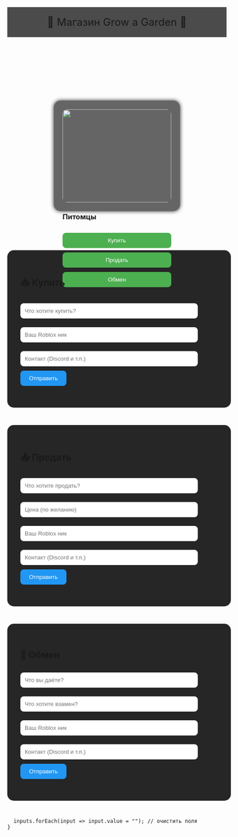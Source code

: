 
<html lang="ru">
<head>
  <meta charset="UTF-8">
  <title>Магазин Grow a Garden</title>
  <style>
    html {
      scroll-behavior: smooth;
    }

    body {
      margin: 0;
      padding: 0;
      background-image: url('https://insider-gaming.com/wp-content/uploads/2025/05/grow-a-garden-update.png');
      background-size: cover;
      font-family: Arial, sans-serif;
      color: white;
      text-align: center;
    }

    header {
      background-color: rgba(0, 0, 0, 0.7);
      padding: 20px;
      font-size: 24px;
    }

    .container {
      display: flex;
      flex-wrap: wrap;
      justify-content: center;
      padding: 30px;
    }

    .card {
      background: rgba(0, 0, 0, 0.6);
      margin: 20px;
      padding: 20px;
      width: 250px;
      border-radius: 15px;
      box-shadow: 0 0 10px #222;
    }

    .card img {
      width: 100%;
      border-radius: 10px;
    }

    .card button {
      margin-top: 10px;
      padding: 10px;
      width: 100%;
      background-color: #4CAF50;
      color: white;
      border: none;
      border-radius: 8px;
      cursor: pointer;
    }

    .card button:hover {
      background-color: #3e8e41;
    }

    section {
      background-color: rgba(0, 0, 0, 0.85);
      margin: 40px auto;
      padding: 30px;
      width: 90%;
      max-width: 600px;
      border-radius: 15px;
    }

    input, textarea {
      width: 90%;
      padding: 10px;
      margin: 10px 0;
      border-radius: 8px;
      border: none;
    }

    .form-btn {
      background-color: #2196F3;
      color: white;
      padding: 10px 20px;
      border-radius: 8px;
      border: none;
      cursor: pointer;
    }

    .form-btn:hover {
      background-color: #0b7dda;
    }

    .entries {
      text-align: left;
      margin-top: 20px;
    }

    .entry {
      background-color: rgba(255, 255, 255, 0.1);
      padding: 10px;
      margin: 10px 0;
      border-radius: 10px;
    }

    a {
      text-decoration: none;
    }
  </style>
</head>
<body>
  <header>🌱 Магазин Grow a Garden 🌻</header>

  <div class="container">
    <div class="card">
      <img src="https://files.bo3.gg/uploads/image/82204/image/webp-94d4d63b82d3ee25e1de3f08ff3f9e93.webp">
      <h3>Питомцы</h3>
      <a href="#buy"><button>Купить</button></a>
      <a href="#sell"><button>Продать</button></a>
      <a href="#trade"><button>Обмен</button></a>
    </div>
  </div>

  <!-- Купить -->
  <section id="buy">
    <h2>📥 Купить</h2>
    <form onsubmit="addEntry(event, 'buy')">
      <input type="text" placeholder="Что хотите купить?" required><br>
      <input type="text" placeholder="Ваш Roblox ник" required><br>
      <input type="text" placeholder="Контакт (Discord и т.п.)"><br>
      <button class="form-btn" type="submit">Отправить</button>
    </form>
    <div class="entries" id="buy-entries"></div>
  </section>

  <!-- Продать -->
  <section id="sell">
    <h2>📤 Продать</h2>
    <form onsubmit="addEntry(event, 'sell')">
      <input type="text" placeholder="Что хотите продать?" required><br>
      <input type="text" placeholder="Цена (по желанию)"><br>
      <input type="text" placeholder="Ваш Roblox ник" required><br>
      <input type="text" placeholder="Контакт (Discord и т.п.)"><br>
      <button class="form-btn" type="submit">Отправить</button>
    </form>
    <div class="entries" id="sell-entries"></div>
  </section>

  <!-- Обмен -->
  <section id="trade">
    <h2>🔁 Обмен</h2>
    <form onsubmit="addEntry(event, 'trade')">
      <input type="text" placeholder="Что вы даёте?" required><br>
      <input type="text" placeholder="Что хотите взамен?" required><br>
      <input type="text" placeholder="Ваш Roblox ник" required><br>
      <input type="text" placeholder="Контакт (Discord и т.п.)"><br>
      <button class="form-btn" type="submit">Отправить</button>
    </form>
    <div class="entries" id="trade-entries"></div>
  </section>

      inputs.forEach(input => input.value = ""); // очистить поля
    }
  </script>
</body>
</html>
